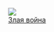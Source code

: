 ![](/books/sf_action/Александр%20Навара/Злая%20война.jpg)  
[Злая война](/books/sf_action/Александр%20Навара/Злая%20война)